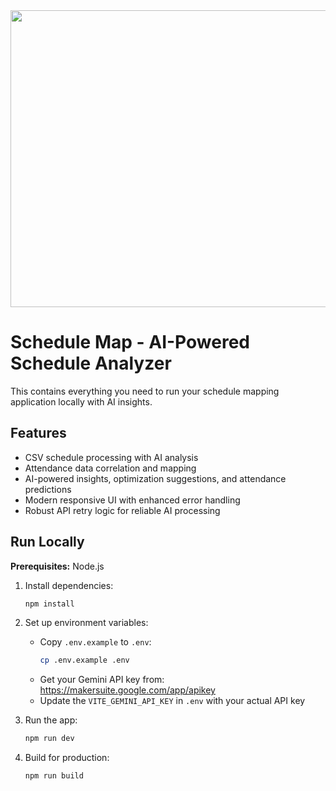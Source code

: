 <div align="center">
<img width="1200" height="475" alt="GHBanner" src="https://github.com/user-attachments/assets/0aa67016-6eaf-458a-adb2-6e31a0763ed6" />
</div>

# Schedule Map - AI-Powered Schedule Analyzer

This contains everything you need to run your schedule mapping application locally with AI insights.

## Features

- CSV schedule processing with AI analysis
- Attendance data correlation and mapping
- AI-powered insights, optimization suggestions, and attendance predictions
- Modern responsive UI with enhanced error handling
- Robust API retry logic for reliable AI processing

## Run Locally

**Prerequisites:** Node.js

1. Install dependencies:
   ```bash
   npm install
   ```

2. Set up environment variables:
   - Copy `.env.example` to `.env`:
     ```bash
     cp .env.example .env
     ```
   - Get your Gemini API key from: https://makersuite.google.com/app/apikey
   - Update the `VITE_GEMINI_API_KEY` in `.env` with your actual API key

3. Run the app:
   ```bash
   npm run dev
   ```

4. Build for production:
   ```bash
   npm run build
   ```
